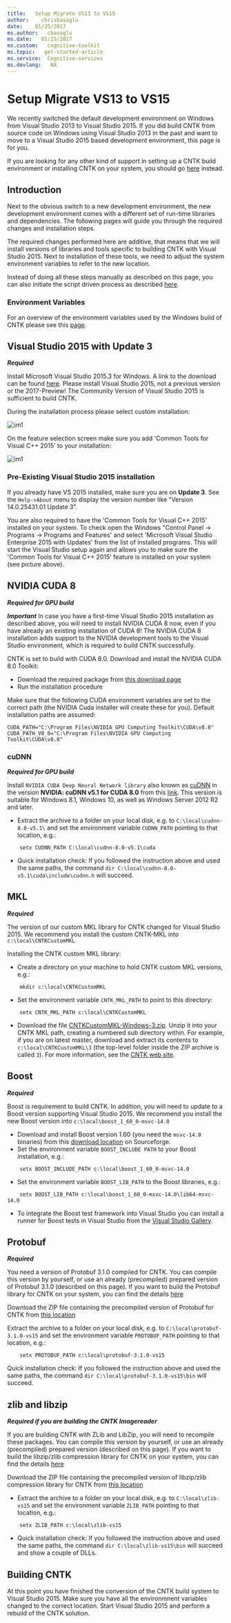 ```yaml
---
title:   Setup Migrate VS13 to VS15
author:    chrisbasoglu
date:    01/25/2017
ms.author:   cbasoglu
ms.date:   01/25/2017
ms.custom:   cognitive-toolkit
ms.topic:   get-started-article
ms.service:  Cognitive-services
ms.devlang:   NA
---
```


# Setup Migrate VS13 to VS15

We recently switched the default development environment on Windows from Visual Studio 2013 to Visual Studio 2015. If you did build CNTK from source code on Windows using Visual Studio 2013 in the past and want to move to a Visual Studio 2015 based development environment, this page is for you. 

If you are looking for any other kind of support in setting up a CNTK build environment or installing CNTK on your system, you should go [here](./Setup-CNTK-on-your-machine.md) instead. 

## Introduction
Next to the obvious switch to a new development environment, the new development environment comes with a different set of run-time libraries and dependencies. The following pages will guide you through the required changes and installation steps. 

The required changes performed here are additive, that means that we will install versions of libraries and tools specific to building CNTK with Visual Studio 2015. Next to installation of these tools, we need to adjust the system environment variables to refer to the new location.

Instead of doing all these steps manually as described on this page, you can also initiate the script driven process as described [here](./Setup-CNTK-with-script-on-Windows.md).

### Environment Variables 

For an overview of the environment variables used by the Windows build of CNTK please see this [page](./Windows-Environment-Variables.md).

## Visual Studio 2015 with Update 3

***Required***

Install Microsoft Visual Studio 2015.3 for Windows. A link to the download can be found [here](https://www.visualstudio.com/vs/). Please install Visual Studio 2015, not a previous version or the 2017-Preview! The Community Version of Visual Studio 2015 is sufficient to build CNTK.

During the installation process please select custom installation:

![im1](./pictures/setup/VS2015InstallCustom70.jpg)

On the feature selection screen make sure you add 'Common Tools for Visual C++ 2015' to your installation:

![im1](./pictures/setup/VS2015InstallFeatures70.jpg)

### Pre-Existing Visual Studio 2015 installation
If you already have VS 2015 installed, make sure you are on **Update 3**. See the `Help->About` menu to display the version number like "Version 14.0.25431.01 Update 3". 

You are also required to have the 'Common Tools for Visual C++ 2015' installed on your system. To check open the Windows "Control Panel -> Programs -> Programs and Features' and select 'Microsoft Visual Studio Enterprise 2015 with Updates' from the list of installed programs. This will start the Visual Studio setup again and allows you to make sure the 'Common Tools for Visual C++ 2015' feature is installed on your system (see picture above).

## NVIDIA CUDA 8

***Required for GPU build***

***Important*** In case you have a first-time Visual Studio 2015 installation as described above, you will need to install NVIDIA CUDA 8 now, even if you have already an existing installation of CUDA 8! The NVIDIA CUDA 8 installation adds support to the NVIDIA development tools to the Visual Studio environment, which is required to build CNTK successfully.

CNTK is set to build with CUDA 8.0. Download and install the NVIDIA CUDA 8.0 Toolkit:
* Download the required package from [this download page](https://developer.NVIDIA.com/CUDA-downloads)
* Run the installation procedure

Make sure that the following CUDA environment variables are set to the correct path (the NVIDIA Cuda installer will create these for you). Default installation paths are assumed:
```
CUDA_PATH="C:\Program Files\NVIDIA GPU Computing Toolkit\CUDA\v8.0"
CUDA_PATH_V8_0="C:\Program Files\NVIDIA GPU Computing Toolkit\CUDA\v8.0"
```

### cuDNN

***Required for GPU build***

Install `NVIDIA CUDA Deep Neural Network library` also known as [cuDNN](https://developer.NVIDIA.com/cuDNN) in the version **NVIDIA: cuDNN v5.1 for CUDA 8.0** from this [link](http://developer.download.NVIDIA.com/compute/redist/cudnn/v5.1/cudnn-8.0-windows10-x64-v5.1.zip). This version is suitable for Windows 8.1, Windows 10, as well as Windows Server 2012 R2 and later.

* Extract the archive to a folder on your local disk, e.g. to `C:\local\cudnn-8.0-v5.1\` and set the environment variable `CUDNN_PATH` pointing to that location, e.g.: 
```
    setx CUDNN_PATH C:\local\cudnn-8.0-v5.1\cuda
```
* Quick installation check: If you followed the instruction above and used the same paths, the command `dir C:\local\cudnn-8.0-v5.1\cuda\include\cudnn.h` will succeed.

##  MKL

***Required***

The version of our custom MKL library for CNTK changed for Visual Studio 2015. We recommend you install the custom CNTK-MKL into `c:\local\CNTKCustomMKL`

Installing the CNTK custom MKL library: 

* Create a directory on your machine to hold CNTK custom MKL versions, e.g.: 
```
    mkdir c:\local\CNTKCustomMKL
```
* Set the environment variable `CNTK_MKL_PATH` to point to this directory: 
```
    setx CNTK_MKL_PATH c:\local\CNTKCustomMKL
```
* Download the file [CNTKCustomMKL-Windows-3.zip](https://www.microsoft.com/en-us/cognitive-toolkit/download-toolkit/). Unzip it into your CNTK MKL path, creating a numbered sub directory within. For example, if you are on latest master, download and extract its contents to `c:\local\CNTKCustomMKL\3` (the top-level folder inside the ZIP archive is called `3`). For more information, see the [CNTK web site](https://www.microsoft.com/en-us/cognitive-toolkit/download-toolkit/).

## Boost

***Required***

Boost is requirement to build CNTK. In addition, you will need to update to a Boost version supporting Visual Studio 2015. We recommend you install the new Boost version into `c:\local\boost_1_60_0-msvc-14.0`

* Download and install Boost version 1.60 (you need the `msvc-14.0` binaries) from this <a href="http://sourceforge.net/projects/boost/files/boost-binaries/1.60.0/boost_1_60_0-msvc-14.0-64.exe/download" target="_blank">download location</a> on Sourceforge.
* Set the environment variable `BOOST_INCLUDE PATH` to your Boost installation, e.g.: 
```
    setx BOOST_INCLUDE_PATH c:\local\boost_1_60_0-msvc-14.0
```
* Set the environment variable `BOOST_LIB_PATH` to the Boost libraries, e.g.: 
```
    setx BOOST_LIB_PATH c:\local\boost_1_60_0-msvc-14.0\lib64-msvc-14.0
```
* To integrate the Boost test framework into Visual Studio you can install a runner for Boost tests in Visual Studio from the <a href="https://visualstudiogallery.msdn.microsoft.com/5f4ae1bd-b769-410e-8238-fb30beda987f" target="_blank">Visual Studio Gallery</a>.

## Protobuf

***Required***

You need a version of Protobuf 3.1.0 compiled for CNTK. You can compile this version by yourself, or use an already (precompiled) prepared version of Protobuf 3.1.0 (described on this page). If you want to build the Protobuf library for CNTK on your system, you can find the details [here](./Setup-BuildProtobuf-VS15.md)

Download the ZIP file containing the precompiled version of Protobuf for CNTK from [this location](https://cntk.ai/binarydrop/prerequisites/protobuf/protobuf-3.1.0-vs15.zip)

Extract the archive to a folder on your local disk, e.g. to `C:\local\protobuf-3.1.0-vs15` and set the environment variable `PROTOBUF_PATH` pointing to that location, e.g.: 
```
    setx PROTOBUF_PATH c:\local\protobuf-3.1.0-vs15
```
Quick installation check: If you followed the instruction above and used the same paths, the command `dir C:\local\protobuf-3.1.0-vs15\bin` will succeed.

## zlib and libzip

***Required if you are building the CNTK Imagereader***

If you are building CNTK with ZLib and LibZip, you will need to recompile these packages. You can compile this version by yourself, or use an already (precompiled) prepared version (described on this page). If you want to build the  libzip/zlib compression library for CNTK on your system, you can find the details [here](./Setup-Buildzlib-VS15.md)

Download the ZIP file containing the precompiled version of libzip/zlib compression library for CNTK from [this location](https://cntk.ai/binarydrop/prerequisites/zip/zlib-vs15.zip)

* Extract the archive to a folder on your local disk, e.g. to `C:\local\zlib-vs15` and set the environment variable `ZLIB_PATH` pointing to that location, e.g.: 
```
    setx ZLIB_PATH c:\local\zlib-vs15
```
* Quick installation check: If you followed the instruction above and used the same paths, the command `dir C:\local\zlib-vs15\bin` will succeed and show a couple of DLLs.

## Building CNTK

At this point you have finished the conversion of the CNTK build system to Visual Studio 2015. Make sure you have all the environmnent variables changed to the correct location. Start Visual Studio 2015 and perform a rebuild of the CNTK solution.

